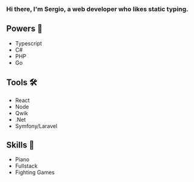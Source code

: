 ### Hi there, I'm Sergio, a web developer who likes static typing.

## Powers 💪

- Typescript
- C#
- PHP
- Go

## Tools 🛠

- React
- Node
- Qwik
- .Net
- Symfony/Laravel

## Skills 🎯

- Piano
- Fullstack
- Fighting Games
